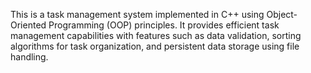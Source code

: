 This is a task management system implemented in C++ using Object-Oriented Programming (OOP) principles. It provides efficient task management capabilities with features such as data validation, sorting algorithms for task organization, and persistent data storage using file handling.
